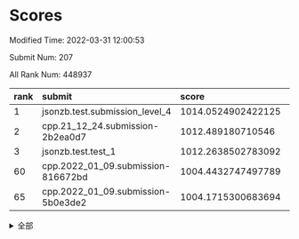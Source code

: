 # Scores

Modified Time: 2022-03-31 12:00:53

Submit Num: 207

All Rank Num: 448937

| rank |               submit               |       score        |       sigma        | pk_num |
| :--- | :--------------------------------- | :----------------- | :----------------- | :----- |
| 1    | jsonzb.test.submission_level_4     | 1014.0524902422125 | 0.8417636111102933 | 8678   |
| 2    | cpp.21_12_24.submission-2b2ea0d7   | 1012.489180710546  | 0.7649100900543474 | 8678   |
| 3    | jsonzb.test.test_1                 | 1012.2638502783092 | 0.8043847759757101 | 8677   |
| 60   | cpp.2022_01_09.submission-816672bd | 1004.4432747497789 | 0.7162720575169135 | 8672   |
| 65   | cpp.2022_01_09.submission-5b0e3de2 | 1004.1715300683694 | 0.7190597243114768 | 8674   |


<details>
<summary>全部</summary>

| rank |                 submit                 |       score        |       sigma        | pk_num |
| :--- | :------------------------------------- | :----------------- | :----------------- | :----- |
| 1    | jsonzb.test.submission_level_4         | 1014.0524902422125 | 0.8417636111102933 | 8678   |
| 2    | cpp.21_12_24.submission-2b2ea0d7       | 1012.489180710546  | 0.7649100900543474 | 8678   |
| 3    | jsonzb.test.test_1                     | 1012.2638502783092 | 0.8043847759757101 | 8677   |
| 4    | gobigger.level_3.submission_level_3_21 | 1011.4829720251557 | 0.7837342072547007 | 8673   |
| 5    | gobigger.level_3.submission_level_3_30 | 1011.2995423157885 | 0.7472663268823969 | 8670   |
| 6    | gobigger.level_3.submission_level_3_0  | 1011.1848936684667 | 0.7632341767060458 | 8682   |
| 7    | gobigger.level_3.submission_level_3_39 | 1011.1596733718563 | 0.7914819605505881 | 8677   |
| 8    | gobigger.level_3.submission_level_3_12 | 1010.9632036750365 | 0.7661634103014681 | 8682   |
| 9    | gobigger.level_3.submission_level_3_9  | 1010.9582539848423 | 0.7819041891794009 | 8676   |
| 10   | gobigger.level_3.submission_level_3_4  | 1010.9027692839475 | 0.7682615218396982 | 8669   |
| 11   | gobigger.level_3.submission_level_3_3  | 1010.8569108410763 | 0.7619847425690167 | 8681   |
| 12   | gobigger.level_3.submission_level_3_15 | 1010.7712794699013 | 0.7626402728815044 | 8674   |
| 13   | gobigger.level_3.submission_level_3_29 | 1010.7648888256548 | 0.7709486099321059 | 8678   |
| 14   | gobigger.level_3.submission_level_3_36 | 1010.7159123799152 | 0.7705596532814589 | 8674   |
| 15   | gobigger.level_3.submission_level_3_40 | 1010.7136692952864 | 0.7571164509506075 | 8678   |
| 16   | gobigger.level_3.submission_level_3_31 | 1010.6514658919563 | 0.756334088730735  | 8674   |
| 17   | gobigger.level_3.submission_level_3_32 | 1010.5878686047344 | 0.7589724088393609 | 8680   |
| 18   | gobigger.level_3.submission_level_3_47 | 1010.3606119166611 | 0.7662716618187131 | 8682   |
| 19   | gobigger.level_3.submission_level_3_26 | 1010.2681553002471 | 0.748016373279697  | 8679   |
| 20   | gobigger.level_3.submission_level_3_17 | 1010.2581850821949 | 0.7680766279731764 | 8675   |
| 21   | gobigger.level_3.submission_level_3_18 | 1010.2227282752867 | 0.737529515876635  | 8678   |
| 22   | gobigger.level_3.submission_level_3_49 | 1010.1249154864801 | 0.7637578903115625 | 8672   |
| 23   | gobigger.level_3.submission_level_3_19 | 1009.9939797248575 | 0.7586151121913117 | 8672   |
| 24   | gobigger.level_3.submission_level_3_5  | 1009.893822726933  | 0.7530225242346853 | 8672   |
| 25   | gobigger.level_3.submission_level_3_37 | 1009.8928768335754 | 0.7593542071766523 | 8674   |
| 26   | gobigger.level_3.submission_level_3_33 | 1009.8574115415502 | 0.7494800005229934 | 8671   |
| 27   | gobigger.level_3.submission_level_3_45 | 1009.845228606779  | 0.7614610594191467 | 8679   |
| 28   | gobigger.level_3.submission_level_3_43 | 1009.7886923660116 | 0.7629659483977819 | 8678   |
| 29   | gobigger.level_3.submission_level_3_41 | 1009.7130330052631 | 0.7508655498520479 | 8671   |
| 30   | gobigger.level_3.submission_level_3_23 | 1009.7104204377299 | 0.7408722586165191 | 8672   |
| 31   | gobigger.level_3.submission_level_3_20 | 1009.6845883545194 | 0.7508791889796657 | 8675   |
| 32   | gobigger.level_3.submission_level_3_22 | 1009.6795889095471 | 0.7689745473068316 | 8675   |
| 33   | gobigger.level_3.submission_level_3_34 | 1009.6574289028866 | 0.7516550968373635 | 8673   |
| 34   | gobigger.level_3.submission_level_3_27 | 1009.6240405857757 | 0.7434471439954518 | 8671   |
| 35   | gobigger.level_3.submission_level_3_1  | 1009.6110311706956 | 0.7483823665282041 | 8670   |
| 36   | gobigger.level_3.submission_level_3_24 | 1009.5686212570135 | 0.7387259813237387 | 8675   |
| 37   | gobigger.level_3.submission_level_3_48 | 1009.5374111523369 | 0.7635710680606715 | 8675   |
| 38   | gobigger.level_3.submission_level_3_16 | 1009.5360279544332 | 0.739708434490257  | 8674   |
| 39   | gobigger.level_3.submission_level_3_13 | 1009.5321833956096 | 0.7430149154347703 | 8674   |
| 40   | gobigger.level_3.submission_level_3_46 | 1009.51209300532   | 0.7743288702597736 | 8676   |
| 41   | gobigger.level_3.submission_level_3_2  | 1009.4930435191973 | 0.7294861218075164 | 8669   |
| 42   | gobigger.level_3.submission_level_3_11 | 1009.4771802620818 | 0.7472963362730652 | 8676   |
| 43   | gobigger.level_3.submission_level_3_42 | 1009.4280304260702 | 0.7521872948111441 | 8675   |
| 44   | gobigger.level_3.submission_level_3_7  | 1009.3236069772529 | 0.7539765384095175 | 8673   |
| 45   | gobigger.level_3.submission_level_3_44 | 1009.3214955044914 | 0.7361151632178382 | 8670   |
| 46   | gobigger.level_3.submission_level_3_35 | 1009.309489245335  | 0.7457979803900712 | 8673   |
| 47   | gobigger.level_3.submission_level_3_6  | 1009.2043815149336 | 0.7479409432843623 | 8674   |
| 48   | gobigger.level_3.submission_level_3_38 | 1009.1721137481084 | 0.7635263308975134 | 8676   |
| 49   | gobigger.level_3.submission_level_3_14 | 1009.0930501470964 | 0.7536798427829127 | 8676   |
| 50   | gobigger.level_3.submission_level_3_28 | 1008.9709906444216 | 0.7621667701088477 | 8671   |
| 51   | gobigger.level_3.submission_level_3_10 | 1008.884952398369  | 0.7422000526879927 | 8668   |
| 52   | gobigger.level_3.submission_level_3_25 | 1008.7716908946962 | 0.7479577653995902 | 8679   |
| 53   | gobigger.level_3.submission_level_3_8  | 1008.475001515223  | 0.7390105958619319 | 8670   |
| 54   | gobigger.level_1.submission_level_1_0  | 1005.0078819726432 | 0.7112467305361849 | 8675   |
| 55   | gobigger.level_1.submission_level_1_7  | 1004.8375810534152 | 0.7118740754762036 | 8679   |
| 56   | gobigger.level_1.submission_level_1_38 | 1004.7653405112384 | 0.7176627799173853 | 8679   |
| 57   | gobigger.level_1.submission_level_1_31 | 1004.6387756428924 | 0.7248212079972487 | 8675   |
| 58   | gobigger.level_1.submission_level_1_21 | 1004.472680672285  | 0.7236488924643726 | 8678   |
| 59   | gobigger.level_1.submission_level_1_35 | 1004.4712443199606 | 0.7092308061213232 | 8680   |
| 60   | cpp.2022_01_09.submission-816672bd     | 1004.4432747497789 | 0.7162720575169135 | 8672   |
| 61   | gobigger.level_1.submission_level_1_47 | 1004.4214055464515 | 0.7267719615227948 | 8677   |
| 62   | gobigger.level_1.submission_level_1_20 | 1004.3227643128743 | 0.7065998635228313 | 8674   |
| 63   | gobigger.level_1.submission_level_1_4  | 1004.236629264584  | 0.7199576649121439 | 8679   |
| 64   | gobigger.level_1.submission_level_1_5  | 1004.1989482060397 | 0.7164605481693669 | 8676   |
| 65   | cpp.2022_01_09.submission-5b0e3de2     | 1004.1715300683694 | 0.7190597243114768 | 8674   |
| 66   | gobigger.level_1.submission_level_1_10 | 1004.124139748515  | 0.7231481987181009 | 8678   |
| 67   | gobigger.level_1.submission_level_1_42 | 1004.1143833094926 | 0.7098562018150343 | 8674   |
| 68   | gobigger.level_1.submission_level_1_26 | 1004.0592291293344 | 0.7105960969903984 | 8681   |
| 69   | gobigger.level_1.submission_level_1_48 | 1003.8479600638345 | 0.7135070942382022 | 8678   |
| 70   | gobigger.level_1.submission_level_1_40 | 1003.8336422566462 | 0.7159742353835774 | 8678   |
| 71   | gobigger.level_1.submission_level_1_24 | 1003.7822800380662 | 0.7216660562567737 | 8674   |
| 72   | gobigger.level_1.submission_level_1_17 | 1003.753244819759  | 0.721875475073718  | 8677   |
| 73   | gobigger.level_1.submission_level_1_11 | 1003.7451345577695 | 0.7180633729054977 | 8669   |
| 74   | gobigger.level_1.submission_level_1_16 | 1003.7104005948    | 0.7074848827449979 | 8679   |
| 75   | gobigger.level_1.submission_level_1_36 | 1003.6991738312039 | 0.7298199951308144 | 8674   |
| 76   | gobigger.level_1.submission_level_1_30 | 1003.6753173107511 | 0.7198489339986403 | 8667   |
| 77   | gobigger.level_1.submission_level_1_6  | 1003.607250424267  | 0.7111014927097399 | 8681   |
| 78   | gobigger.level_1.submission_level_1_19 | 1003.5257409087654 | 0.7249984613087176 | 8676   |
| 79   | gobigger.level_1.submission_level_1_12 | 1003.5114540121505 | 0.7139078378654918 | 8675   |
| 80   | gobigger.level_1.submission_level_1_39 | 1003.5073080007735 | 0.7237474627704186 | 8675   |
| 81   | gobigger.level_1.submission_level_1_41 | 1003.4928871713012 | 0.7151677169021529 | 8675   |
| 82   | gobigger.level_1.submission_level_1_43 | 1003.4770933335927 | 0.7166730987933438 | 8679   |
| 83   | gobigger.level_1.submission_level_1_3  | 1003.4468305944032 | 0.7054848579651041 | 8673   |
| 84   | gobigger.level_1.submission_level_1_33 | 1003.393977604809  | 0.709269400063896  | 8678   |
| 85   | gobigger.level_1.submission_level_1_14 | 1003.3816575213021 | 0.712787894842089  | 8679   |
| 86   | gobigger.level_1.submission_level_1_29 | 1003.2688798603132 | 0.7082093276722246 | 8678   |
| 87   | gobigger.level_1.submission_level_1_32 | 1003.172944569628  | 0.7104467478249766 | 8673   |
| 88   | gobigger.level_1.submission_level_1_44 | 1003.1321987509997 | 0.7216909655914931 | 8667   |
| 89   | gobigger.level_1.submission_level_1_22 | 1003.1035041889533 | 0.7221115685007556 | 8673   |
| 90   | gobigger.level_1.submission_level_1_15 | 1003.0688701474813 | 0.7154278277816408 | 8668   |
| 91   | gobigger.level_1.submission_level_1_1  | 1003.0664054364748 | 0.7136993533060711 | 8679   |
| 92   | gobigger.level_1.submission_level_1_9  | 1002.8697817164817 | 0.7244639483024439 | 8678   |
| 93   | gobigger.level_1.submission_level_1_18 | 1002.8561993814936 | 0.7080331815027519 | 8675   |
| 94   | gobigger.level_1.submission_level_1_23 | 1002.6767040470434 | 0.725259540469672  | 8675   |
| 95   | gobigger.level_1.submission_level_1_27 | 1002.6666880407753 | 0.7099526168611905 | 8676   |
| 96   | gobigger.level_1.submission_level_1_45 | 1002.630574473254  | 0.7093204845933279 | 8680   |
| 97   | gobigger.level_1.submission_level_1_46 | 1002.5681292499403 | 0.7274180164170451 | 8677   |
| 98   | gobigger.level_1.submission_level_1_13 | 1002.5652841653316 | 0.7083093814381014 | 8678   |
| 99   | gobigger.level_1.submission_level_1_49 | 1002.4202699738508 | 0.7110620928194871 | 8677   |
| 100  | gobigger.level_1.submission_level_1_28 | 1002.3415974593504 | 0.7109132438004432 | 8675   |
| 101  | gobigger.level_1.submission_level_1_8  | 1002.2885078390827 | 0.724873240195285  | 8676   |
| 102  | gobigger.level_1.submission_level_1_25 | 1002.2248401490941 | 0.7074067579156389 | 8678   |
| 103  | gobigger.level_1.submission_level_1_2  | 1002.0423718082461 | 0.7087322768037508 | 8681   |
| 104  | gobigger.level_1.submission_level_1_37 | 1002.0278869159032 | 0.7106653232985323 | 8678   |
| 105  | gobigger.level_1.submission_level_1_34 | 1001.7964453656306 | 0.7230863781586668 | 8677   |
| 106  | gobigger.random.submission_random_22   | 998.503272083748   | 0.7052377952883164 | 8676   |
| 107  | gobigger.random.submission_random_12   | 997.9738550371005  | 0.7071708683538123 | 8673   |
| 108  | gobigger.random.submission_random_15   | 997.208867410232   | 0.6917152019159761 | 8673   |
| 109  | gobigger.random.submission_random_43   | 997.0768619680332  | 0.710848952116835  | 8676   |
| 110  | gobigger.random.submission_random_47   | 997.0667704062683  | 0.717575213083445  | 8675   |
| 111  | gobigger.random.submission_random_25   | 996.6954053625349  | 0.7106140358077886 | 8670   |
| 112  | gobigger.random.submission_random_1    | 996.6866137927638  | 0.7106772404225786 | 8668   |
| 113  | gobigger.random.submission_random_38   | 996.680790833607   | 0.7136427450633996 | 8678   |
| 114  | gobigger.random.submission_random_21   | 996.5742186736393  | 0.7063332893920764 | 8674   |
| 115  | gobigger.random.submission_random_7    | 996.5476251040362  | 0.6996817852654336 | 8673   |
| 116  | gobigger.random.submission_random_39   | 996.5084380385549  | 0.702204505222801  | 8671   |
| 117  | gobigger.random.submission_random_3    | 996.4849709167097  | 0.7141426755489165 | 8677   |
| 118  | gobigger.random.submission_random_4    | 996.465693526255   | 0.7003895428806916 | 8674   |
| 119  | gobigger.random.submission_random_34   | 996.455005500407   | 0.7039366717712028 | 8679   |
| 120  | gobigger.random.submission_random_28   | 996.371959538619   | 0.7046648096796637 | 8676   |
| 121  | gobigger.random.submission_random_2    | 996.3714551201964  | 0.7081507282373205 | 8672   |
| 122  | gobigger.random.submission_random_19   | 996.2624296822815  | 0.7148642541346235 | 8678   |
| 123  | gobigger.random.submission_random_42   | 996.2488146859738  | 0.7035039621261485 | 8678   |
| 124  | gobigger.random.submission_random_13   | 996.2291904906793  | 0.7098682580884292 | 8674   |
| 125  | gobigger.random.submission_random_0    | 996.1503828469364  | 0.6945525756205685 | 8672   |
| 126  | gobigger.random.submission_random_41   | 996.1207253675658  | 0.7125032476750666 | 8674   |
| 127  | gobigger.random.submission_random_29   | 996.0477875557257  | 0.7069962593915335 | 8674   |
| 128  | gobigger.random.submission_random_37   | 996.019031624787   | 0.7196958348923076 | 8672   |
| 129  | gobigger.random.submission_random_30   | 995.9649881292877  | 0.7188273675616994 | 8676   |
| 130  | gobigger.random.submission_random_20   | 995.9307794151192  | 0.7077483850482957 | 8673   |
| 131  | gobigger.random.submission_random_48   | 995.8777962521249  | 0.7110555444522572 | 8677   |
| 132  | gobigger.random.submission_random_31   | 995.86128666817    | 0.7227980991013114 | 8673   |
| 133  | gobigger.random.submission_random_9    | 995.8163503353173  | 0.7118065765555049 | 8681   |
| 134  | gobigger.random.submission_random_27   | 995.816205868103   | 0.7085467792388284 | 8675   |
| 135  | gobigger.random.submission_random_36   | 995.7608019389548  | 0.7134220441687039 | 8673   |
| 136  | gobigger.random.submission_random_16   | 995.6733917855594  | 0.7138885921885076 | 8679   |
| 137  | gobigger.random.submission_random_6    | 995.6424702736072  | 0.7373227242883035 | 8671   |
| 138  | gobigger.random.submission_random_23   | 995.6271750976567  | 0.7084232617850106 | 8678   |
| 139  | gobigger.random.submission_random_49   | 995.5504599161102  | 0.7075240583995753 | 8675   |
| 140  | gobigger.random.submission_random_35   | 995.5223785788706  | 0.7047905578475714 | 8674   |
| 141  | gobigger.random.submission_random_8    | 995.5168013649486  | 0.729243785381878  | 8676   |
| 142  | gobigger.random.submission_random_46   | 995.4593297068968  | 0.7202367424833183 | 8668   |
| 143  | gobigger.random.submission_random_40   | 995.4434668929026  | 0.7141782824247215 | 8670   |
| 144  | gobigger.random.submission_random_11   | 995.390385072206   | 0.704608625202657  | 8674   |
| 145  | gobigger.random.submission_random_32   | 995.3625888963111  | 0.7197262198624731 | 8672   |
| 146  | gobigger.random.submission_random_24   | 995.3352985023907  | 0.7212536302984887 | 8672   |
| 147  | gobigger.random.submission_random_44   | 995.3160358230396  | 0.7132633133306118 | 8675   |
| 148  | gobigger.random.submission_random_10   | 995.3143133184572  | 0.7124011321924809 | 8676   |
| 149  | gobigger.random.submission_random_5    | 995.2610430406139  | 0.7281317480529498 | 8675   |
| 150  | gobigger.random.submission_random_17   | 995.240395116134   | 0.7177247740805471 | 8674   |
| 151  | gobigger.random.submission_random_18   | 995.2177175302386  | 0.7083521765988516 | 8678   |
| 152  | gobigger.random.submission_random_26   | 995.198198479029   | 0.718301523155628  | 8671   |
| 153  | gobigger.random.submission_random_33   | 995.1958219350149  | 0.728076131746183  | 8685   |
| 154  | gobigger.random.submission_random_45   | 995.0832720441875  | 0.7111780545008429 | 8674   |
| 155  | gobigger.random.submission_random_14   | 995.0142976685262  | 0.7372857647578902 | 8675   |
| 156  | gobigger.level_2.submission_level_2_11 | 993.7784995161476  | 0.7260835289527936 | 8672   |
| 157  | gobigger.level_2.submission_level_2_22 | 993.6845340189928  | 0.7509519689784633 | 8679   |
| 158  | gobigger.level_2.submission_level_2_24 | 993.4434198915147  | 0.7366534167165831 | 8674   |
| 159  | gobigger.level_2.submission_level_2_18 | 993.3082696160889  | 0.7398074744963062 | 8668   |
| 160  | gobigger.level_2.submission_level_2_19 | 993.0290149365095  | 0.7421640430822838 | 8673   |
| 161  | gobigger.level_2.submission_level_2_20 | 992.9098621395202  | 0.7322448055702927 | 8674   |
| 162  | gobigger.level_2.submission_level_2_17 | 992.9077673778081  | 0.739966433637284  | 8677   |
| 163  | gobigger.level_2.submission_level_2_33 | 992.8740247861532  | 0.7238674969376578 | 8672   |
| 164  | gobigger.level_2.submission_level_2_49 | 992.8381579202075  | 0.7539743670203791 | 8674   |
| 165  | gobigger.level_2.submission_level_2_21 | 992.7948330960623  | 0.7285058002886096 | 8674   |
| 166  | gobigger.level_2.submission_level_2_4  | 992.7782058828262  | 0.7498544684794504 | 8673   |
| 167  | gobigger.level_2.submission_level_2_47 | 992.5961259469094  | 0.7424867135355466 | 8679   |
| 168  | gobigger.level_2.submission_level_2_40 | 992.4988920831702  | 0.7396470761521191 | 8678   |
| 169  | gobigger.level_2.submission_level_2_44 | 992.447727447476   | 0.7283323192000187 | 8671   |
| 170  | gobigger.level_2.submission_level_2_30 | 992.3899185157351  | 0.7475148872173836 | 8679   |
| 171  | gobigger.level_2.submission_level_2_34 | 992.3877264078255  | 0.7400878787416759 | 8675   |
| 172  | gobigger.level_2.submission_level_2_27 | 992.2987984945075  | 0.7462297475022062 | 8679   |
| 173  | gobigger.level_2.submission_level_2_23 | 992.2591095343349  | 0.7481650832393171 | 8679   |
| 174  | gobigger.level_2.submission_level_2_28 | 992.2287670918239  | 0.7445948511953613 | 8676   |
| 175  | gobigger.level_2.submission_level_2_6  | 992.225129646703   | 0.7347797286833275 | 8675   |
| 176  | gobigger.level_2.submission_level_2_5  | 992.1892263779737  | 0.7669538862953771 | 8677   |
| 177  | gobigger.level_2.submission_level_2_8  | 992.1630872114378  | 0.7499976577750098 | 8677   |
| 178  | gobigger.level_2.submission_level_2_46 | 992.1330174759621  | 0.7379602654880084 | 8680   |
| 179  | gobigger.level_2.submission_level_2_42 | 992.1098576862141  | 0.7519366366509793 | 8676   |
| 180  | gobigger.level_2.submission_level_2_16 | 992.0525379292686  | 0.7411919682872031 | 8674   |
| 181  | gobigger.level_2.submission_level_2_3  | 992.0380228202903  | 0.728399274788875  | 8679   |
| 182  | gobigger.level_2.submission_level_2_36 | 991.9822933612771  | 0.7576253709532845 | 8674   |
| 183  | gobigger.level_2.submission_level_2_14 | 991.9598651144247  | 0.758706580417095  | 8675   |
| 184  | gobigger.level_2.submission_level_2_39 | 991.9372918725736  | 0.7650905006229747 | 8678   |
| 185  | gobigger.level_2.submission_level_2_45 | 991.9315781232949  | 0.7558190776880347 | 8671   |
| 186  | gobigger.level_2.submission_level_2_1  | 991.8867347796546  | 0.7340490345108052 | 8674   |
| 187  | gobigger.level_2.submission_level_2_48 | 991.8722803831333  | 0.7488817080714243 | 8674   |
| 188  | gobigger.level_2.submission_level_2_15 | 991.7913165990904  | 0.7397270312513445 | 8671   |
| 189  | gobigger.level_2.submission_level_2_2  | 991.759200446343   | 0.7491312136799306 | 8675   |
| 190  | gobigger.level_2.submission_level_2_32 | 991.7578610520552  | 0.7464897047513422 | 8675   |
| 191  | gobigger.level_2.submission_level_2_9  | 991.6893120893994  | 0.746813425955903  | 8676   |
| 192  | gobigger.level_2.submission_level_2_25 | 991.6707175604563  | 0.7691345717554359 | 8676   |
| 193  | gobigger.level_2.submission_level_2_26 | 991.6402239181682  | 0.7383130287267745 | 8675   |
| 194  | gobigger.level_2.submission_level_2_31 | 991.6148968272004  | 0.7610389317755556 | 8677   |
| 195  | gobigger.level_2.submission_level_2_12 | 991.5500237875414  | 0.7558900801414168 | 8671   |
| 196  | gobigger.level_2.submission_level_2_13 | 991.4748008461372  | 0.7507342683562281 | 8674   |
| 197  | gobigger.level_2.submission_level_2_7  | 991.1092809410262  | 0.7570789522763937 | 8675   |
| 198  | gobigger.level_2.submission_level_2_29 | 990.7266414500056  | 0.7739277703890245 | 8672   |
| 199  | gobigger.level_2.submission_level_2_43 | 990.6942600192167  | 0.7679657591146987 | 8668   |
| 200  | gobigger.level_2.submission_level_2_38 | 990.6458292094518  | 0.7814962002236518 | 8676   |
| 201  | gobigger.level_2.submission_level_2_41 | 990.5604123936818  | 0.7691807564141205 | 8676   |
| 202  | gobigger.level_2.submission_level_2_0  | 990.5538938236339  | 0.7546403216024521 | 8680   |
| 203  | gobigger.level_2.submission_level_2_10 | 990.5345346624066  | 0.7538475484167418 | 8673   |
| 204  | gobigger.level_2.submission_level_2_35 | 990.482072085876   | 0.7889565999404025 | 8678   |
| 205  | gobigger.level_2.submission_level_2_37 | 990.0172237795457  | 0.7753933280363543 | 8674   |
| 206  | gobigger.none.submission_none_0        | 978.3075488921199  | 1.2603433308798815 | 8676   |
| 207  | gobigger.none.submission_none_1        | 975.8389474877825  | 1.4992187803371109 | 8675   |

</details>